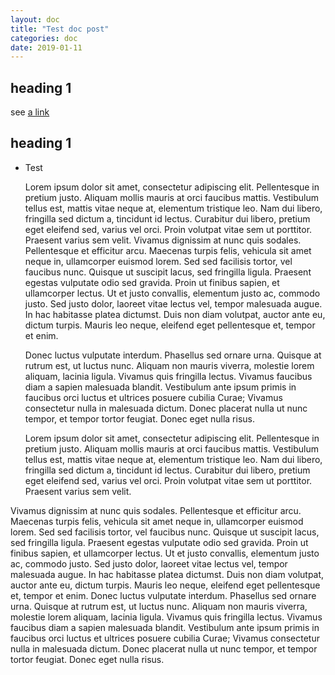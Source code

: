 ```yaml
---
layout: doc
title: "Test doc post"
categories: doc
date: 2019-01-11
---
```



heading 1
---------

see [a link]({www.duckduckgo.com)

heading 1
----

- Test

  Lorem ipsum dolor sit amet, consectetur adipiscing elit. Pellentesque in pretium justo. Aliquam mollis mauris at orci faucibus mattis. Vestibulum tellus est, mattis vitae neque at, elementum tristique leo. Nam dui libero, fringilla sed dictum a, tincidunt id lectus. Curabitur dui libero, pretium eget eleifend sed, varius vel orci. Proin volutpat vitae sem ut porttitor. Praesent varius sem velit.
  Vivamus dignissim at nunc quis sodales. Pellentesque et efficitur arcu. Maecenas turpis felis, vehicula sit amet neque in, ullamcorper euismod lorem. Sed sed facilisis tortor, vel faucibus nunc. Quisque ut suscipit lacus, sed fringilla ligula. Praesent egestas vulputate odio sed gravida. Proin ut finibus sapien, et ullamcorper lectus. Ut et justo convallis, elementum justo ac, commodo justo. Sed justo dolor, laoreet vitae lectus vel, tempor malesuada augue. In hac habitasse platea dictumst. Duis non diam volutpat, auctor ante eu, dictum turpis. Mauris leo neque, eleifend eget pellentesque et, tempor et enim.

  Donec luctus vulputate interdum. Phasellus sed ornare urna. Quisque at rutrum est, ut luctus nunc. Aliquam non mauris viverra, molestie lorem aliquam, lacinia ligula. Vivamus quis fringilla lectus. Vivamus faucibus diam a sapien malesuada blandit. Vestibulum ante ipsum primis in faucibus orci luctus et ultrices posuere cubilia Curae; Vivamus consectetur nulla in malesuada dictum. Donec placerat nulla ut nunc tempor, et tempor tortor feugiat. Donec eget nulla risus. 

  Lorem ipsum dolor sit amet, consectetur adipiscing elit. Pellentesque in pretium justo. Aliquam mollis mauris at orci faucibus mattis. Vestibulum tellus est, mattis vitae neque at, elementum tristique leo. Nam dui libero, fringilla sed dictum a, tincidunt id lectus. Curabitur dui libero, pretium eget eleifend sed, varius vel orci. Proin volutpat vitae sem ut porttitor. Praesent varius sem velit.

Vivamus dignissim at nunc quis sodales. Pellentesque et efficitur arcu. Maecenas turpis felis, vehicula sit amet neque in, ullamcorper euismod lorem. Sed sed facilisis tortor, vel faucibus nunc. Quisque ut suscipit lacus, sed fringilla ligula. Praesent egestas vulputate odio sed gravida. Proin ut finibus sapien, et ullamcorper lectus. Ut et justo convallis, elementum justo ac, commodo justo. Sed justo dolor, laoreet vitae lectus vel, tempor malesuada augue. In hac habitasse platea dictumst. Duis non diam volutpat, auctor ante eu, dictum turpis. Mauris leo neque, eleifend eget pellentesque et, tempor et enim.
Donec luctus vulputate interdum. Phasellus sed ornare urna. Quisque at rutrum est, ut luctus nunc. Aliquam non mauris viverra, molestie lorem aliquam, lacinia ligula. Vivamus quis fringilla lectus. Vivamus faucibus diam a sapien malesuada blandit. Vestibulum ante ipsum primis in faucibus orci luctus et ultrices posuere cubilia Curae; Vivamus consectetur nulla in malesuada dictum. Donec placerat nulla ut nunc tempor, et tempor tortor feugiat. Donec eget nulla risus.
 